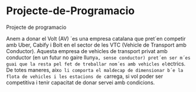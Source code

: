 # Projecte-de-Programacio
Projecte de programacio 

Anem a donar el Volt (AV) ´es una empresa catalana que pret´en competir amb Uber, Cabify i
Bolt en el sector de les VTC (Vehicle de Transport amb Conductor).
Aquesta empresa de vehicles de transport privat amb conductor (en un futur no gaire lluny`a,
sense conductor) pret´en ser m´es guai que la resta pel fet de treballar nom´es amb vehicles
el`ectrics. De totes maneres, aix`o li comporta el maldecap de dimensionar b´e la flota de vehicles
i les estacions de c`arrega, si vol poder ser competitiva i tenir capacitat de donar servei amb
condicions.
